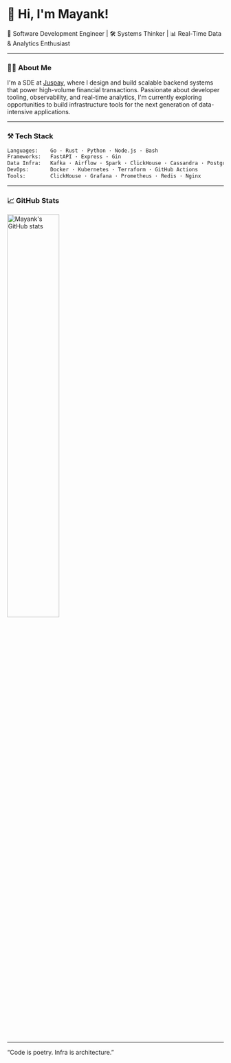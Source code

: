 # 👋 Hi, I'm Mayank!

🚀 Software Development Engineer | 🛠️ Systems Thinker | 📊 Real-Time Data & Analytics Enthusiast

---

### 🧑‍💻 About Me

I'm a SDE at [Juspay](https://juspay.in), where I design and build scalable backend systems that power high-volume financial transactions. Passionate about developer tooling, observability, and real-time analytics, I'm currently exploring opportunities to build infrastructure tools for the next generation of data-intensive applications.

---

### ⚒️ Tech Stack

```bash
Languages:    Go · Rust · Python · Node.js · Bash
Frameworks:   FastAPI · Express · Gin
Data Infra:   Kafka · Airflow · Spark · ClickHouse · Cassandra · PostgreSQL
DevOps:       Docker · Kubernetes · Terraform · GitHub Actions
Tools:        ClickHouse · Grafana · Prometheus · Redis · Nginx
```

---

### 📈 GitHub Stats
<p align="left"> <img src="https://github-readme-stats.vercel.app/api?username=mayank-17&show_icons=true&theme=gruvbox" alt="Mayank's GitHub stats" width="49%"/></p>

---

“Code is poetry. Infra is architecture.”
